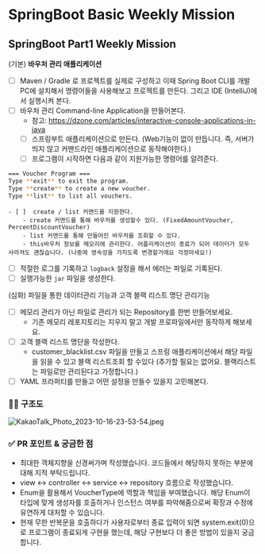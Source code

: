 # SpringBoot Basic Weekly Mission

## SpringBoot Part1 Weekly Mission

(기본) **바우처 관리 애플리케이션**

- [ ]  Maven / Gradle 로 프로젝트를 실제로 구성하고 이때 Spring Boot CLI를 개발PC에 설치해서 명령어들을 사용해보고 프로젝트를 만든다. 그리고 IDE (IntelliJ)에서 실행시켜
  본다.
- [ ]  바우처 관리 Command-line Application을 만들어본다.
    - 참고: https://dzone.com/articles/interactive-console-applications-in-java
    - [ ]  스프링부트 애플리케이션으로 만든다. (Web기능이 없이 만듭니다. 즉, 서버가 띄지 않고 커맨드라인 애플리케이션으로 동작해야한다.)
    - [ ]  프로그램이 시작하면 다음과 같이 지원가능한 명령어를 알려준다.

  ```bash
  === Voucher Program ===
  Type **exit** to exit the program.
  Type **create** to create a new voucher.
  Type **list** to list all vouchers.
  ```

    - [ ]  create / list 커맨드를 지원한다.
        - create 커맨드를 통해 바우처를 생성할수 있다. (FixedAmountVoucher, PercentDiscountVoucher)
        - list 커맨드를 통해 만들어진 바우처를 조회할 수 있다.
        - this바우처 정보를 메모리에 관리한다. 어플리케이션이 종료가 되어 데이터가 모두 사라져도 괜찮습니다. (나중에 영속성을 가지도록 변경할거에요 걱정마세요!)

- [ ]  적절한 로그를 기록하고 `logback` 설정을 해서 에러는 파일로 기록된다.
- [ ]  실행가능한 `jar` 파일을 생성한다.

(심화) 파일을 통한 데이터관리 기능과 고객 블랙 리스트 명단 관리기능

- [ ]  메모리 관리가 아닌 파일로 관리가 되는 Repository를 한번 만들어보세요.
    - 기존 메모리 레포지토리는 지우지 말고 개발 프로파일에서만 동작하게 해보세요.
- [ ]  고객 블랙 리스트 명단을 작성한다.
    - customer_blacklist.csv 파일을 만들고 스프링 애플리케이션에서 해당 파일을 읽을 수 있고 블랙 리스트조회 할 수있다 (추가할 필요는 없어요. 블랙리스트는 파일로만 관리된다고 가정합니다.)
- [ ]  YAML 프라퍼티를 만들고 어떤 설정을 만들수 있을지 고민해본다.

### 👩‍💻 구조도

![KakaoTalk_Photo_2023-10-16-23-53-54.jpeg](..%2FKakaoTalk_Photo_2023-10-16-23-53-54.jpeg)

### ✅ PR 포인트 & 궁금한 점

* 최대한 객체지향을 신경써가며 작성했습니다. 코드들에서 해당하지 못하는 부분에 대해 지적 부탁드립니다.
* view <-> controller <-> service <-> repository 흐름으로 작성했습니다.
* Enum을 활용해서 VoucherType에 역할과 책임을 부여했습니다. 해당 Enum이 타입에 맞게 생성자를 호출하거나 인스턴스 여부를 파악해줌으로써 확장과 수정에 유연하게 대처할 수 있습니다.
* 현재 무한 반복문을 호출하다가 사용자로부터 종료 입력이 되면 system.exit(0)으로 프로그램이 종료되게 구현을 했는데, 해당 구현보다 더 좋은 방법이 있을지 궁금합니다.
